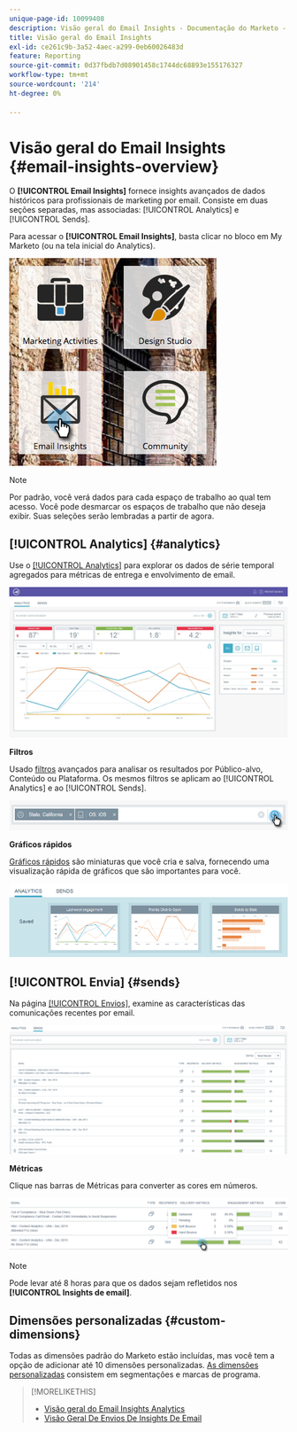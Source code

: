 ```yaml
---
unique-page-id: 10099408
description: Visão geral do Email Insights - Documentação do Marketo - Documentação do produto
title: Visão geral do Email Insights
exl-id: ce261c9b-3a52-4aec-a299-0eb60026483d
feature: Reporting
source-git-commit: 0d37fbdb7d08901458c1744dc68893e155176327
workflow-type: tm+mt
source-wordcount: '214'
ht-degree: 0%

---
```


# Visão geral do Email Insights {#email-insights-overview}

O **[!UICONTROL Email Insights]** fornece insights avançados de dados históricos para profissionais de marketing por email. Consiste em duas seções separadas, mas associadas: [!UICONTROL Analytics] e [!UICONTROL Sends].

Para acessar o **[!UICONTROL Email Insights]**, basta clicar no bloco em My Marketo (ou na tela inicial do Analytics).

![](assets/icon.png)

>[!NOTE]
>
>Por padrão, você verá dados para cada espaço de trabalho ao qual tem acesso. Você pode desmarcar os espaços de trabalho que não deseja exibir. Suas seleções serão lembradas a partir de agora.

## [!UICONTROL Analytics] {#analytics}

Use o [[!UICONTROL Analytics]](/help/marketo/product-docs/reporting/email-insights/email-insights-analytics-overview.md) para explorar os dados de série temporal agregados para métricas de entrega e envolvimento de email.

![](assets/emailanalytics.jpg)

**Filtros**

Usado [filtros](/help/marketo/product-docs/reporting/email-insights/filtering-in-email-insights.md) avançados para analisar os resultados por Público-alvo, Conteúdo ou Plataforma. Os mesmos filtros se aplicam ao [!UICONTROL Analytics] e ao [!UICONTROL Sends].

![](assets/filter.png)

**Gráficos rápidos**

[Gráficos rápidos](/help/marketo/product-docs/reporting/email-insights/email-insights-quick-charts.md) são miniaturas que você cria e salva, fornecendo uma visualização rápida de gráficos que são importantes para você.

![](assets/three.png)

## [!UICONTROL Envia] {#sends}

Na página [[!UICONTROL Envios]](/help/marketo/product-docs/reporting/email-insights/email-insights-sends-overview.md), examine as características das comunicações recentes por email.

![](assets/two.png)

**Métricas**

Clique nas barras de Métricas para converter as cores em números.

![](assets/delivery-metrics.png)

>[!NOTE]
>
>Pode levar até 8 horas para que os dados sejam refletidos nos **[!UICONTROL Insights de email]**.

## Dimensões personalizadas {#custom-dimensions}

Todas as dimensões padrão do Marketo estão incluídas, mas você tem a opção de adicionar até 10 dimensões personalizadas. [As dimensões personalizadas](/help/marketo/product-docs/reporting/email-insights/custom-dimensions-for-email-insights.md) consistem em segmentações e marcas de programa.

>[!MORELIKETHIS]
>
>* [Visão geral do Email Insights Analytics](/help/marketo/product-docs/reporting/email-insights/email-insights-analytics-overview.md)
>* [Visão Geral De Envios De Insights De Email](/help/marketo/product-docs/reporting/email-insights/email-insights-sends-overview.md)
